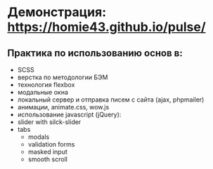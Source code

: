 # Демонстрация: https://homie43.github.io/pulse/

## Практика по использованию основ в:

- SCSS
- верстка по методологии БЭМ
- технология flexbox
- модальные окна
- локальный сервер и отправка писем с сайта (ajax, phpmailer)
- анимации, animate.css, wow.js
- использование javascript (jQuery):
- slider with silck-slider
- tabs
  - modals
  - validation forms
  - masked input
  - smooth scroll
